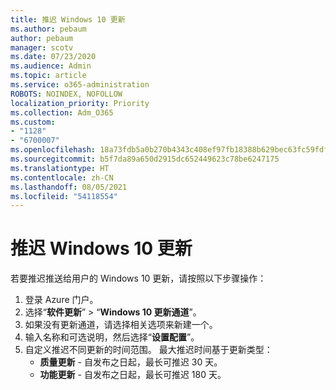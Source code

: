 ```yaml
---
title: 推迟 Windows 10 更新
ms.author: pebaum
author: pebaum
manager: scotv
ms.date: 07/23/2020
ms.audience: Admin
ms.topic: article
ms.service: o365-administration
ROBOTS: NOINDEX, NOFOLLOW
localization_priority: Priority
ms.collection: Adm_O365
ms.custom:
- "1128"
- "6700007"
ms.openlocfilehash: 18a73fdb5a0b270b4343c408ef97fb18388b629bec63fc59fdfa674b763369be
ms.sourcegitcommit: b5f7da89a650d2915dc652449623c78be6247175
ms.translationtype: HT
ms.contentlocale: zh-CN
ms.lasthandoff: 08/05/2021
ms.locfileid: "54118554"
---
```

# <a name="defer-windows-10-updates"></a>推迟 Windows 10 更新

若要推迟推送给用户的 Windows 10 更新，请按照以下步骤操作：

1. 登录 Azure 门户。
2. 选择“**软件更新**”  >  “**Windows 10 更新通道**”。
3. 如果没有更新通道，请选择相关选项来新建一个。
4. 输入名称和可选说明，然后选择“**设置配置**”。
5. 自定义推迟不同更新的时间范围。 最大推迟时间基于更新类型：
    - **质量更新** - 自发布之日起，最长可推迟 30 天。
    - **功能更新** - 自发布之日起，最长可推迟 180 天。

